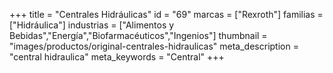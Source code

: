 +++
title = "Centrales Hidráulicas"
id = "69"
marcas = ["Rexroth"]
familias = ["Hidráulica"]
industrias = ["Alimentos y Bebidas","Energía","Biofarmacéuticos","Ingenios"]
thumbnail = "images/productos/original-centrales-hidraulicas"
meta_description = "central hidraulica"
meta_keywords = "Central"
+++
